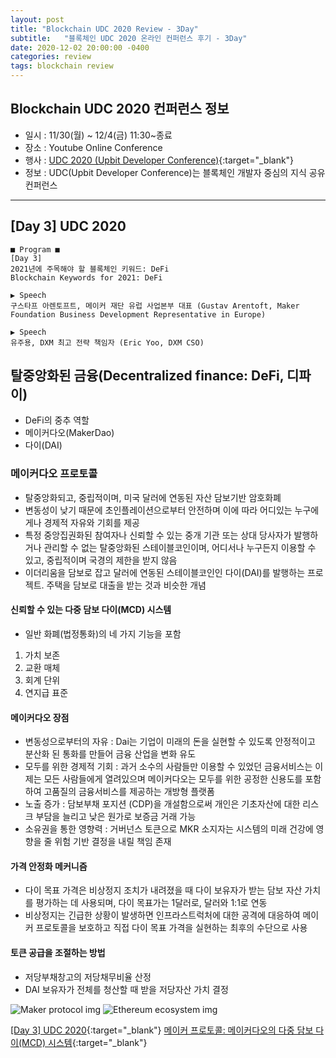 ```yaml
---
layout: post
title: "Blockchain UDC 2020 Review - 3Day"
subtitle:   "블록체인 UDC 2020 온라인 컨퍼런스 후기 - 3Day"
date: 2020-12-02 20:00:00 -0400
categories: review
tags: blockchain review
---
```


## Blockchain UDC 2020 컨퍼런스 정보
- 일시 : 11/30(월) ~ 12/4(금) 11:30~종료
- 장소 : Youtube Online Conference
- 행사 : [UDC 2020 (Upbit Developer Conference)](https://udc.upbit.com/){:target="_blank"}
- 정보 : UDC(Upbit Developer Conference)는 블록체인 개발자 중심의 지식 공유 컨퍼런스

---
## [Day 3] UDC 2020

```
■ Program ■
[Day 3]
2021년에 주목해야 할 블록체인 키워드: DeFi
Blockchain Keywords for 2021: DeFi

▶ Speech
구스타프 아렌토프트, 메이커 재단 유럽 사업본부 대표 (Gustav Arentoft, Maker Foundation Business Development Representative in Europe)

▶ Speech
유주용, DXM 최고 전략 책임자 (Eric Yoo, DXM CSO)
```

## 탈중앙화된 금융(Decentralized finance: DeFi, 디파이) 

- DeFi의 중추 역할
 - 메이커다오(MakerDao)
 - 다이(DAI)

### 메이커다오 프로토콜
- 탈중앙화되고, 중립적이며, 미국 달러에 연동된 자산 담보기반 암호화폐
- 변동성이 낮기 때문에 초인플레이션으로부터 안전하며 이에 따라 어디있는 누구에게나 경제적 자유와 기회를 제공
- 특정 중앙집권화된 참여자나 신뢰할 수 있는 중개 기관 또는 상대 당사자가 발행하거나 관리할 수 없는 탈중앙화된 스테이블코인이며, 어디서나 누구든지 이용할 수 있고, 중립적이며 국경의 제한을 받지 않음
- 이더리움을 담보로 잡고 달러에 연동된 스테이블코인인 다이(DAI)를 발행하는 프로젝트. 주택을 담보로 대출을 받는 것과 비슷한 개념

#### 신뢰할 수 있는 다중 담보 다이(MCD) 시스템
- 일반 화폐(법정통화)의 네 가지 기능을 포함
1. 가치 보존
2. 교환 매체
3. 회계 단위
4. 연지급 표준

#### 메이커다오 장점
- 변동성으로부터의 자유 : Dai는 기업이 미래의 돈을 실현할 수 있도록 안정적이고 분산화 된 통화를 만들어 금융 산업을 변화 유도
- 모두를 위한 경제적 기회 : 과거 소수의 사람들만 이용할 수 있었던 금융서비스는 이제는 모든 사람들에게 열려있으며 메이커다오는 모두를 위한 공정한 신용도를 포함하여 고품질의 금융서비스를 제공하는 개방형 플랫폼
- 노출 증가 : 담보부채 포지션 (CDP)을 개설함으로써 개인은 기초자산에 대한 리스크 부담을 늘리고 낮은 원가로 보증금 거래 가능
- 소유권을 통한 영향력 : 거버넌스 토큰으로 MKR 소지자는 시스템의 미래 건강에 영향을 줄 위험 기반 결정을 내릴 책임 존재

#### 가격 안정화 메커니즘
- 다이 목표 가격은 비상정지 조치가 내려졌을 때 다이 보유자가 받는 담보 자산 가치를 평가하는 데 사용되며, 다이 목표가는 1달러로, 달러와 1:1로 연동
- 비상정지는 긴급한 상황이 발생하면 인프라스트럭처에 대한 공격에 대응하여 메이커 프로토콜을 보호하고 직접 다이 목표 가격을 실현하는 최후의 수단으로 사용
 
#### 토큰 공급을 조절하는 방법
- 저당부채창고의 저당채무비율 산정
- DAI 보유자가 전체를 청산할 때 받을 저당자산 가치 결정

![Maker protocol img](/assets/img/post/blockchain/udc2020/defi-01.png)
![Ethereum ecosystem img](/assets/img/post/blockchain/udc2020/defi-02.png)

[[Day 3] UDC 2020](https://www.youtube.com/watch?v=aXqJhAwj8z0){:target="_blank"}
[메이커 프로토콜: 메이커다오의 다중 담보 다이(MCD) 시스템](https://makerdao.com/ko/whitepaper/){:target="_blank"}
